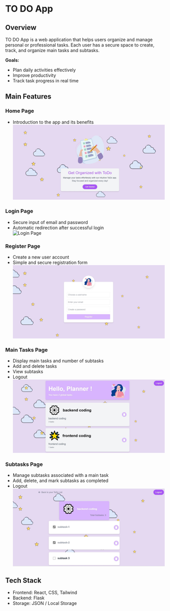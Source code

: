 # TO DO App

## Overview
TO DO App is a web application that helps users organize and manage personal or professional tasks. Each user has a secure space to create, track, and organize main tasks and subtasks.

**Goals:**
- Plan daily activities effectively  
- Improve productivity  
- Track task progress in real time  

## Main Features

### Home Page
- Introduction to the app and its benefits  
![Home Page](1.jpg)

### Login Page
- Secure input of email and password  
- Automatic redirection after successful login  
![Login Page](2.jpg)

### Register Page
- Create a new user account  
- Simple and secure registration form  
![Register Page](3.jpg)

### Main Tasks Page
- Display main tasks and number of subtasks  
- Add and delete tasks  
- View subtasks  
- Logout  
![Main Tasks Page](4.jpg)

### Subtasks Page
- Manage subtasks associated with a main task  
- Add, delete, and mark subtasks as completed  
- Logout  
![Subtasks Page](5.jpg)

## Tech Stack
- Frontend: React, CSS, Tailwind  
- Backend: Flask  
- Storage: JSON / Local Storage  

